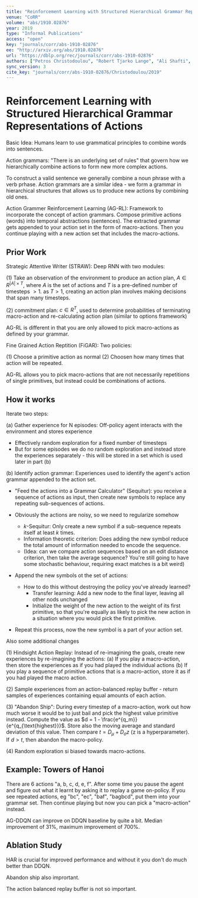 ```yaml
---
title: "Reinforcement Learning with Structured Hierarchical Grammar Representations of Actions."
venue: "CoRR"
volume: "abs/1910.02876"
year: 2019
type: "Informal Publications"
access: "open"
key: "journals/corr/abs-1910-02876"
ee: "http://arxiv.org/abs/1910.02876"
url: "https://dblp.org/rec/journals/corr/abs-1910-02876"
authors: ["Petros Christodoulou", "Robert Tjarko Lange", "Ali Shafti", "A. Aldo Faisal"]
sync_version: 3
cite_key: "journals/corr/abs-1910-02876/Christodoulou/2019"
---
```

# Reinforcement Learning with Structured Hierarchical Grammar Representations of Actions

Basic Idea: Humans learn to use grammatical principles to combine words into sentences.

Action grammars: "There is an underlying set of rules" that govern how we hierarchically combine actions to
form new more complex actions.

To construct a valid sentence we generally combine a noun phrase with a verb prhase. Action grammars
are a similar idea - we form a grammar in hierarchical structures that allows us to produce new
actions by combining old ones.

Action Grammer Reinforcement Learning (AG-RL): Framework to incorporate the concept of action grammars.
Compose primitive actions (words) into temporal abstractions (sentences). The extracted grammar gets appended
to your action set in the form of macro-actions. Then you continue playing with a new action set that includes
the macro-actions.

## Prior Work

Strategic Attentive Writer (STRAW): Deep RNN with two modules:

 (1) Take an observation of the environment to produce an action plan, $A \in R^{|A| \times T}$,
where $A$ is the set of actions and $T$ is a pre-defined number of timesteps $> 1$. as $T > 1$,
creating an action plan involves making decisions that span many timesteps.

 (2) commitment plan: $c \in R^{T}$, used to determine probabilities of terminating macro-action and re-calculating action
     plan (similar to options framework)

AG-RL is different in that you are only allowed to pick macro-actions as defined by your grammar.

Fine Grained Action Reptition (FiGAR): Two policies:

 (1) Choose a primitive action as normal
 (2) Choosen how many times that action will be repeated.

AG-RL allows you to pick macro-actions that are not necessarily repetitions of single primitives, but
instead could be combinations of actions.


## How it works

Iterate two steps:

 (a) Gather experience for N episodes: Off-policy agent interacts with the environment and stores experience

   - Effectively random exploration for a fixed number of timesteps
   - But for some episodes we do no random exploration and instead store the experiences separately -
     this will be stored in a set which is used later in part (b)

 (b) Identify action grammar: Experiences used to identify the agent's action grammar appended to the action set.

   - "Feed the actions into a Grammar Calculator" (Sequitur): you receive a sequence of actions as input, then create
     new symbols to replace any repeating sub-sequences of actions.
   - Obviously the actions are noisy, so we need to regularize somehow
      - $k$-Sequitur: Only create a new symbol if a sub-sequence repeats itself at least $k$ times.
      - Information theoretic criterion: Does adding the new symbol reduce the total amount of information
        needed to encode the sequence.
      - (Idea: can we compare action sequences based on an edit distance criterion, then take the average sequence?
         You're still going to have some stochastic behaviour, requiring exact matches is a bit weird)
   - Append the new symbols ot the set of actions:
      - How to do this without destroying the policy you've already learned?
          - Transfer learning: Add a new node to the final layer, leaving all other nods unchanged
          - Initialize the weight of the new action to the weight of its first primitive, so
            that you're equally as likely to pick the new action in a situation where you would
            pick the first primitive.

   - Repeat this process, now the new symbol is a part of your action set.

Also some additional changes

(1) Hindsight Action Replay: Instead of re-imagining the goals, create new experiences by
    re-imagining the actions:
    (a) If you play a macro-action, then store the experiences as if you had played the individual actions
    (b) If you play a sequence of primitive actions that is a macro-action, store it as if you
        had played the macro action.

(2) Sample experiences from an action-balanced replay buffer - return samples of experiences containing
    equal amounts of each action.

(3) "Abandon Ship": During every timestep of a macro-action, work out how much worse it would
    be to just bail and pick the highest value primitive instead. Compute the value as $d = 1 - \frac{e^{q_m}}{e^{q_{\text{highest}}}$.
    Store also the moving average and standard deviation of this value. Then compare
    $t = D_{\mu} + D_{\sigma} z$ (z is a hyperparameter). If $d > t$, then abandon the
    macro-policy.

 (4) Random exploration si biased towards macro-actions.


## Example: Towers of Hanoi

There are 6 actions "a, b, c, d, e, f". After some time you pause the agent and figure out what
it learnt by asking it to replay a game on-policy. If you see repeated actions, eg "bc", "ec",
"baf", "bagbcd", put them into your grammar set. Then continue playing but now you can
pick a "macro-action" instead.

AG-DDQN can improve on DDQN baseline by quite a bit. Median improvement of 31%,
maximum improvement of 700%.

## Ablation Study

HAR is crucial for improved performance and without it you don't do much better than DDQN.

Abandon ship also imprortant.

The action balanced replay buffer is not so important.